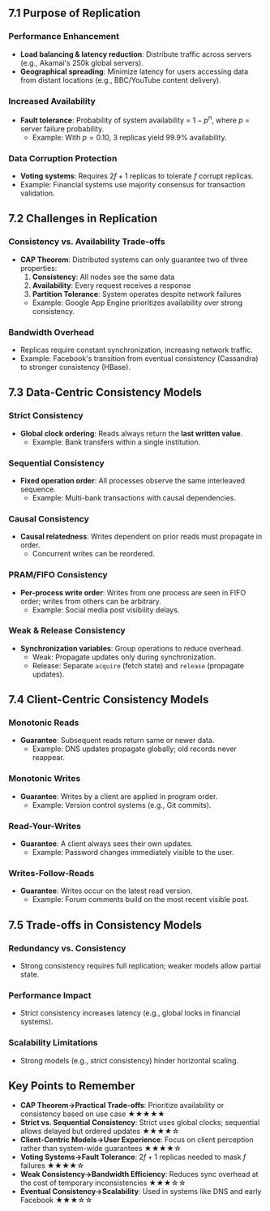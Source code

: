 ## 7.1 Purpose of Replication

### Performance Enhancement

- **Load balancing & latency reduction**: Distribute traffic across servers (e.g., Akamai's 250k global servers).
- **Geographical spreading**: Minimize latency for users accessing data from distant locations (e.g., BBC/YouTube content delivery).

### Increased Availability

- **Fault tolerance**: Probability of system availability = $1 - p^n$, where $p$ = server failure probability.
  - Example: With $p=0.10$, 3 replicas yield 99.9% availability.

### Data Corruption Protection

- **Voting systems**: Requires $2f + 1$ replicas to tolerate $f$ corrupt replicas.
- Example: Financial systems use majority consensus for transaction validation.

## 7.2 Challenges in Replication

### Consistency vs. Availability Trade-offs

- **CAP Theorem**: Distributed systems can only guarantee two of three properties:
  1. **Consistency**: All nodes see the same data
  2. **Availability**: Every request receives a response
  3. **Partition Tolerance**: System operates despite network failures
  - Example: Google App Engine prioritizes availability over strong consistency.

### Bandwidth Overhead

- Replicas require constant synchronization, increasing network traffic.
- Example: Facebook's transition from eventual consistency (Cassandra) to stronger consistency (HBase).

## 7.3 Data-Centric Consistency Models

### Strict Consistency

- **Global clock ordering**: Reads always return the **last written value**.
  - Example: Bank transfers within a single institution.

### Sequential Consistency

- **Fixed operation order**: All processes observe the same interleaved sequence.
  - Example: Multi-bank transactions with causal dependencies.

### Causal Consistency

- **Causal relatedness**: Writes dependent on prior reads must propagate in order.
  - Concurrent writes can be reordered.

### PRAM/FIFO Consistency

- **Per-process write order**: Writes from one process are seen in FIFO order; writes from others can be arbitrary.
  - Example: Social media post visibility delays.

### Weak & Release Consistency

- **Synchronization variables**: Group operations to reduce overhead.
  - Weak: Propagate updates only during synchronization.
  - Release: Separate `acquire` (fetch state) and `release` (propagate updates).

## 7.4 Client-Centric Consistency Models

### Monotonic Reads

- **Guarantee**: Subsequent reads return same or newer data.
  - Example: DNS updates propagate globally; old records never reappear.

### Monotonic Writes

- **Guarantee**: Writes by a client are applied in program order.
  - Example: Version control systems (e.g., Git commits).

### Read-Your-Writes

- **Guarantee**: A client always sees their own updates.
  - Example: Password changes immediately visible to the user.

### Writes-Follow-Reads

- **Guarantee**: Writes occur on the latest read version.
  - Example: Forum comments build on the most recent visible post.

## 7.5 Trade-offs in Consistency Models

### Redundancy vs. Consistency

- Strong consistency requires full replication; weaker models allow partial state.

### Performance Impact

- Strict consistency increases latency (e.g., global locks in financial systems).

### Scalability Limitations

- Strong models (e.g., strict consistency) hinder horizontal scaling.

## Key Points to Remember

- **CAP Theorem→Practical Trade-offs**: Prioritize availability or consistency based on use case ★★★★★
- **Strict vs. Sequential Consistency**: Strict uses global clocks; sequential allows delayed but ordered updates ★★★★☆
- **Client-Centric Models→User Experience**: Focus on client perception rather than system-wide guarantees ★★★★☆
- **Voting Systems→Fault Tolerance**: $2f + 1$ replicas needed to mask $f$ failures ★★★★☆
- **Weak Consistency→Bandwidth Efficiency**: Reduces sync overhead at the cost of temporary inconsistencies ★★★☆☆
- **Eventual Consistency→Scalability**: Used in systems like DNS and early Facebook ★★★☆☆
